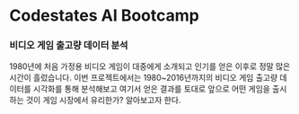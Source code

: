# Codestates AI Bootcamp 
### 비디오 게임 출고량 데이터 분석
1980년에 처음 가정용 비디오 게임이 대중에게 소개되고 인기를 얻은 이후로 정말 많은 시간이 흘렀습니다. 이번 프로젝트에서는 1980~2016년까지의 비디오 게임 출고량 데이터를 시각화를 통해 분석해보고 여기서 얻은 결과를 토대로 앞으로 어떤 게임을 출시하는 것이 게임 시장에서 유리한가? 알아보고자 한다.
